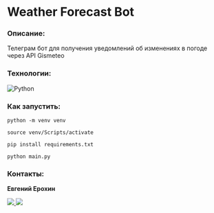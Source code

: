 # Weather Forecast Bot

### Описание:
Телеграм бот для получения уведомлений об изменениях в погоде через API Gismeteo
### Технологии:
![Python](https://img.shields.io/badge/python-3670A0?style=for-the-badge&logo=python&logoColor=ffdd54)
### Как запустить:
```
python -m venv venv
```
```
source venv/Scripts/activate
```
```
pip install requirements.txt
```
```
python main.py
```
### Контакты:
**Евгений Ерохин**
<br>

<a href="https://t.me/juandart" target="_blank">
<img src=https://img.shields.io/badge/Telegram-2CA5E0?style=for-the-badge&logo=telegram&logoColor=white />
</a>
<a href="mailto:evgeniierokhin@proton.me?">
<img src=https://img.shields.io/badge/ProtonMail-8B89CC?style=for-the-badge&logo=protonmail&logoColor=white />
</a>
